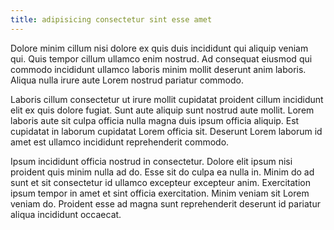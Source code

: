 ```yaml
---
title: adipisicing consectetur sint esse amet
---
```


Dolore minim cillum nisi dolore ex quis duis incididunt qui aliquip veniam qui. Quis tempor cillum ullamco enim nostrud. Ad consequat eiusmod qui commodo incididunt ullamco laboris minim mollit deserunt anim laboris. Aliqua nulla irure aute Lorem nostrud pariatur commodo.

Laboris cillum consectetur ut irure mollit cupidatat proident cillum incididunt elit ex quis dolore fugiat. Sunt aute aliquip sunt nostrud aute mollit. Lorem laboris aute sit culpa officia nulla magna duis ipsum officia aliquip. Est cupidatat in laborum cupidatat Lorem officia sit. Deserunt Lorem laborum id amet est ullamco incididunt reprehenderit commodo.

Ipsum incididunt officia nostrud in consectetur. Dolore elit ipsum nisi proident quis minim nulla ad do. Esse sit do culpa ea nulla in. Minim do ad sunt et sit consectetur id ullamco excepteur excepteur anim. Exercitation ipsum tempor in amet et sint officia exercitation. Minim veniam sit Lorem veniam do. Proident esse ad magna sunt reprehenderit deserunt id pariatur aliqua incididunt occaecat.